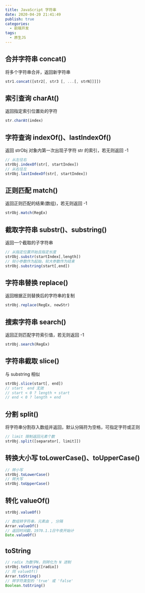 ```yaml
---
title: JavaScript 字符串
date: 2020-04-20 21:41:49
publish: true
categories:
  - 前端开发
tags:
  - 原生JS
---
```


<Boxx/>

## 合并字符串 concat()
将多个字符串合并，返回新字符串
```javascript
str1.concat([str2[, str3 [, ...[, strN]]]])
```

## 索引查询 charAt()
返回指定索引位置处的字符
```javascript
str.charAt(index)
```

## 字符查询 indexOf()、lastIndexOf()
返回 strObj 对象内第一次出现子字符 str 的索引，若无则返回 -1
```javascript
// 从左往右
strObj.indexOf(str[, startIndex])
// 从右往左
strObj.lastIndexOf(str[, startIndex])
```

## 正则匹配 match()
返回正则匹配的结果(数组)，若无则返回 -1
```javascript
strObj.match(RegEx)
```

## 截取字符串 substr()、substring()
返回一个截取的子字符串
```javascript
// 从指定位置开始且指定长度
strObj.substr(startIndex[,length])
// 较小参数作为起始，较大参数作为结束
strObj.substring(start[,end])
```

## 字符串替换 replace()
返回根据正则替换后的字符串的复制
```javascript
strObj.replace(RegEx, newStr)
```

## 搜索字符串 search()
返回正则匹配字符索引值，若无则返回 -1
```javascript
strObj.search(RegEx)
```

## 字符串截取 slice()
与 substring 相似
```javascript
strObj.slice(start[, end])
// start  end 无效
// start < 0 ? length + start
// end < 0 ? length + end
```

## 分割 split()
将字符串分割存入数组并返回，默认分隔符为空格，可指定字符或正则
```javascript
// limit 限制返回元素个数
strObj.split([separator[, limit]])
```

## 转换大小写 toLowerCase()、toUpperCase()
```javascript
// 转小写
strObj.toLowerCase()
// 转大写
strObj.toUpperCase()
```

## 转化 valueOf()
```javascript
strObj.valueOf()

// 数组转字符串，元素由 , 分隔
Arrar.valueOf()
// 返回时间戳，1970.1.1日午夜开始计
Date.valueOf()
```

## toString
```javascript
// radix 为数字N，则转化为 N 进制
strObj.toString([radio])
// 同 valueOf()
Arrar.toString()
// 转字符类型的 'true' 或 'false'
Boolean.toString()
```
